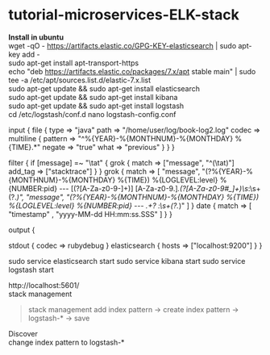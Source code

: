 # tutorial-microservices-ELK-stack

<b>Install in ubuntu</b><br>
wget -qO - https://artifacts.elastic.co/GPG-KEY-elasticsearch | sudo apt-key add - <br>
sudo apt-get install apt-transport-https <br>
echo "deb https://artifacts.elastic.co/packages/7.x/apt stable main" | sudo tee -a /etc/apt/sources.list.d/elastic-7.x.list <br>
sudo apt-get update && sudo apt-get install elasticsearch <br>
sudo apt-get update && sudo apt-get install kibana <br>
sudo apt-get update && sudo apt-get install logstash <br>
cd /etc/logstash/conf.d
nano logstash-config.conf
>
input {
  file {
    type => "java"
    path => "/home/user/log/book-log2.log"
    codec => multiline {
      pattern => "^%{YEAR}-%{MONTHNUM}-%{MONTHDAY} %{TIME}.*"
      negate => "true"
      what => "previous"
    }
  }
}

filter {
  if [message] =~ "\tat" {
    grok {
      match => ["message", "^(\tat)"]
      add_tag => ["stacktrace"]
    }
  }
 grok {
    match => [ "message",
               "(?<timestamp>%{YEAR}-%{MONTHNUM}-%{MONTHDAY} %{TIME})  %{LOGLEVEL:level} %{NUMBER:pid} --- \[(?<thread>[A-Za-z0-9-]+)\] [A-Za-z0-9.]*\.(?<class>[A-Za-z0-9#_]+)\s*:\s+(?<logmessage>.*)",
               "message",
               "(?<timestamp>%{YEAR}-%{MONTHNUM}-%{MONTHDAY} %{TIME})  %{LOGLEVEL:level} %{NUMBER:pid} --- .+? :\s+(?<logmessage>.*)"
             ]
  }
  date {
    match => [ "timestamp" , "yyyy-MM-dd HH:mm:ss.SSS" ]
  }
}

output {

  stdout {
    codec => rubydebug
  }
  elasticsearch {
    hosts => ["localhost:9200"]
  }
}

sudo service elasticsearch start
sudo service kibana start
sudo service logstash start

http://localhost:5601/ <br>
stack management

> stack management add index pattern -> create index pattern -> logstash-* -> save <br>

Discover <br>
change index pattern to logstash-* <br>
